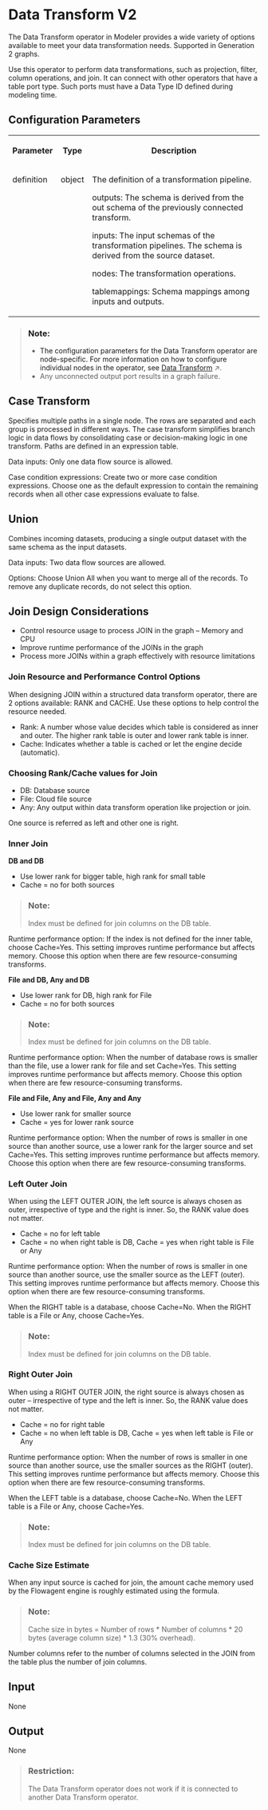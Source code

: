 <!-- loioa415f61f6fc54043847dd3800018bf61 -->

# Data Transform V2

The Data Transform operator in Modeler provides a wide variety of options available to meet your data transformation needs. Supported in Generation 2 graphs.



Use this operator to perform data transformations, such as projection, filter, column operations, and join. It can connect with other operators that have a table port type. Such ports must have a Data Type ID defined during modeling time.



<a name="loioa415f61f6fc54043847dd3800018bf61__section_sq1_nf3_vdb"/>

## Configuration Parameters


<table>
<tr>
<th valign="top">

Parameter

</th>
<th valign="top">

Type

</th>
<th valign="top">

Description

</th>
</tr>
<tr>
<td valign="top">

definition

</td>
<td valign="top">

object

</td>
<td valign="top">

The definition of a transformation pipeline.

outputs: The schema is derived from the out schema of the previously connected transform.

inputs: The input schemas of the transformation pipelines. The schema is derived from the source dataset.

nodes: The transformation operations.

tablemappings: Schema mappings among inputs and outputs.

</td>
</tr>
</table>

> ### Note:  
> -   The configuration parameters for the Data Transform operator are node-specific. For more information on how to configure individual nodes in the operator, see [Data Transform](https://help.sap.com/viewer/1c1341f6911f4da5a35b191b40b426c8/Cloud/en-US/8fe8c0209652437994d5a79f5b95b361.html "The Data Transform operator in the SAP Data Intelligence Modeler provides wide variety of options to meet your data transformation needs.") :arrow_upper_right:.
> -   Any unconnected output port results in a graph failure.



<a name="loioa415f61f6fc54043847dd3800018bf61__section_y14_tnt_j4b"/>

## Case Transform

Specifies multiple paths in a single node. The rows are separated and each group is processed in different ways. The case transform simplifies branch logic in data flows by consolidating case or decision-making logic in one transform. Paths are defined in an expression table.

Data inputs: Only one data flow source is allowed.

Case condition expressions: Create two or more case condition expressions. Choose one as the default expression to contain the remaining records when all other case expressions evaluate to false.



<a name="loioa415f61f6fc54043847dd3800018bf61__section_g1g_14t_j4b"/>

## Union

Combines incoming datasets, producing a single output dataset with the same schema as the input datasets.

Data inputs: Two data flow sources are allowed.

Options: Choose Union All when you want to merge all of the records. To remove any duplicate records, do not select this option.



<a name="loioa415f61f6fc54043847dd3800018bf61__section_o1b_f4t_j4b"/>

## Join Design Considerations

-   Control resource usage to process JOIN in the graph – Memory and CPU
-   Improve runtime performance of the JOINs in the graph
-   Process more JOINs within a graph effectively with resource limitations



### Join Resource and Performance Control Options

When designing JOIN within a structured data transform operator, there are 2 options available: RANK and CACHE. Use these options to help control the resource needed.

-   Rank: A number whose value decides which table is considered as inner and outer. The higher rank table is outer and lower rank table is inner.
-   Cache: Indicates whether a table is cached or let the engine decide \(automatic\).



### Choosing Rank/Cache values for Join

-   DB: Database source
-   File: Cloud file source
-   Any: Any output within data transform operation like projection or join.

One source is referred as left and other one is right.



### Inner Join

**DB and DB**

-   Use lower rank for bigger table, high rank for small table
-   Cache = no for both sources

> ### Note:  
> Index must be defined for join columns on the DB table.

Runtime performance option: If the index is not defined for the inner table, choose Cache=Yes. This setting improves runtime performance but affects memory. Choose this option when there are few resource-consuming transforms.

**File and DB, Any and DB**

-   Use lower rank for DB, high rank for File
-   Cache = no for both sources

> ### Note:  
> Index must be defined for join columns on the DB table.

Runtime performance option: When the number of database rows is smaller than the file, use a lower rank for file and set Cache=Yes. This setting improves runtime performance but affects memory. Choose this option when there are few resource-consuming transforms.

**File and File, Any and File, Any and Any**

-   Use lower rank for smaller source
-   Cache = yes for lower rank source

Runtime performance option: When the number of rows is smaller in one source than another source, use a lower rank for the larger source and set Cache=Yes. This setting improves runtime performance but affects memory. Choose this option when there are few resource-consuming transforms.



### Left Outer Join

When using the LEFT OUTER JOIN, the left source is always chosen as outer, irrespective of type and the right is inner. So, the RANK value does not matter.

-   Cache = no for left table
-   Cache = no when right table is DB, Cache = yes when right table is File or Any

Runtime performance option: When the number of rows is smaller in one source than another source, use the smaller source as the LEFT \(outer\). This setting improves runtime performance but affects memory. Choose this option when there are few resource-consuming transforms.

When the RIGHT table is a database, choose Cache=No. When the RIGHT table is a File or Any, choose Cache=Yes.

> ### Note:  
> Index must be defined for join columns on the DB table.



### Right Outer Join

When using a RIGHT OUTER JOIN, the right source is always chosen as outer – irrespective of type and the left is inner. So, the RANK value does not matter.

-   Cache = no for right table
-   Cache = no when left table is DB, Cache = yes when left table is File or Any

Runtime performance option: When the number of rows is smaller in one source than another source, use the smaller sources as the RIGHT \(outer\). This setting improves runtime performance but affects memory. Choose this option when there are few resource-consuming transforms.

When the LEFT table is a database, choose Cache=No. When the LEFT table is a File or Any, choose Cache=Yes.

> ### Note:  
> Index must be defined for join columns on the DB table.



### Cache Size Estimate

When any input source is cached for join, the amount cache memory used by the Flowagent engine is roughly estimated using the formula.

> ### Note:  
> Cache size in bytes = Number of rows \* Number of columns \* 20 bytes \(average column size\) \* 1.3 \(30% overhead\).

Number columns refer to the number of columns selected in the JOIN from the table plus the number of join columns.



<a name="loioa415f61f6fc54043847dd3800018bf61__section_knq_5f3_vdb"/>

## Input

None



<a name="loioa415f61f6fc54043847dd3800018bf61__section_swc_cg3_vdb"/>

## Output

None

> ### Restriction:  
> The Data Transform operator does not work if it is connected to another Data Transform operator.

